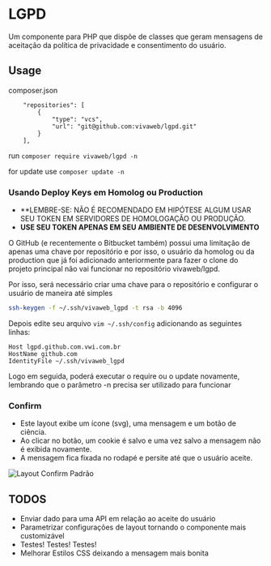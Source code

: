 # LGPD

Um componente para PHP que dispõe de classes que geram mensagens de aceitação da política de privacidade e consentimento do usuário.

## Usage

composer.json
```
    "repositories": [
        {
            "type": "vcs",
            "url": "git@github.com:vivaweb/lgpd.git"
        }
    ],
```

run ```composer require vivaweb/lgpd -n```

for update use ```composer update -n```


### Usando Deploy Keys em Homolog ou Production

- **LEMBRE-SE: NÃO É RECOMENDADO EM HIPÓTESE ALGUM USAR SEU TOKEN EM SERVIDORES DE HOMOLOGAÇÃO OU PRODUÇÃO.
- **USE SEU TOKEN APENAS EM SEU AMBIENTE DE DESENVOLVIMENTO**

O GitHub (e recentemente o Bitbucket também) possui uma limitação de apenas uma chave por repositório e por isso, o usuário da homolog ou da production que já
foi adicionado anteriormente para fazer o clone do projeto principal não vai funcionar no repositório vivaweb/lgpd.

Por isso, será necessário criar uma chave para o repositório e configurar o usuário de maneira até simples

```bash
ssh-keygen -f ~/.ssh/vivaweb_lgpd -t rsa -b 4096
```

Depois edite seu arquivo ```vim ~/.ssh/config``` adicionando as seguintes linhas:

```
Host lgpd.github.com.vwi.com.br
HostName github.com
IdentityFile ~/.ssh/vivaweb_lgpd
```

Logo em seguida, poderá executar o require ou o update novamente, lembrando que o parâmetro -n precisa ser utilizado para funcionar

### Confirm
- Este layout exibe um ícone (svg), uma mensagem e um botão de ciência.
- Ao clicar no botão, um cookie é salvo e uma vez salvo a mensagem não é exibida novamente.
- A mensagem fica fixada no rodapé e persite até que o usuário aceite.

![Layout Confirm Padrão](https://image.prntscr.com/image/UgglVqwDQRaDBVkE5Xo0uw.png)

## TODOS
- Enviar dado para uma API em relação ao aceite do usuário
- Parametrizar configurações de layout tornando o componente mais customizável
- Testes! Testes! Testes!
- Melhorar Estilos CSS deixando a mensagem mais bonita
